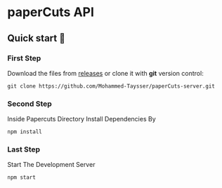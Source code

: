 
# paperCuts API

## Quick start 🚀

### First Step

Download the files from [releases](https://github.com/Mohammed-Taysser/paperCuts-server/releases) or clone it with **git** version control:

```shell
git clone https://github.com/Mohammed-Taysser/paperCuts-server.git
```

### Second Step

Inside Papercuts Directory Install Dependencies By

```shell
npm install
```

### Last Step

Start The Development Server

```shell
npm start
```

